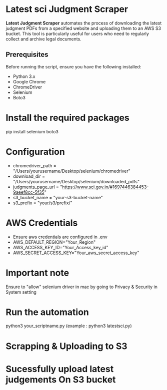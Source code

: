 # Latest sci Judgment Scraper

**Latest Judgment Scraper** automates the process of downloading the latest judgment PDFs from a specified website and uploading them to an AWS S3 bucket. This tool is particularly useful for users who need to regularly collect and archive legal documents.

## Prerequisites

Before running the script, ensure you have the following installed:

- Python 3.x
- Google Chrome
- ChromeDriver
- Selenium
- Boto3

# Install the required packages
pip install selenium boto3

# Configuration 
- chromedriver_path = "/Users/yourusername/Desktop/selenium/chromedriver"
- download_dir = "/Users/yourusername/Desktop/selenium/downloaded_pdfs"
- judgments_page_url = "https://www.sci.gov.in/#1697446384453-9aeef8cc-5f35"
- s3_bucket_name = "your-s3-bucket-name"
- s3_prefix = "your/s3/prefix/"

# AWS Credentials 
- Ensure aws credentials are configured in .env
- AWS_DEFAULT_REGION="Your_Region"
- AWS_ACCESS_KEY_ID="Your_Access_key_id"
- AWS_SECRET_ACCESS_KEY="Your_aws_secret_access_key" 

# Important note
Ensure to "allow" selenium driver in mac by going to Privacy & Security in System setting 

# Run the automation 
python3 your_scriptname.py (example : python3 latestsci.py) 

# Scrapping & Uploading to S3 



# Sucessfully upload latest judgements On S3 bucket 





